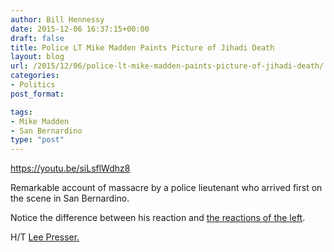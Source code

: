 ```yaml
---
author: Bill Hennessy
date: 2015-12-06 16:37:15+00:00
draft: false
title: Police LT Mike Madden Paints Picture of Jihadi Death
layout: blog
url: /2015/12/06/police-lt-mike-madden-paints-picture-of-jihadi-death/
categories:
- Politics
post_format:

tags:
- Mike Madden
- San Bernardino
type: "post"
---
```


https://youtu.be/siLsflWdhz8

Remarkable account of massacre by a police lieutenant who arrived first on the scene in San Bernardino.

Notice the difference between his reaction and [the reactions of the left](https://hennessysview.com/2015/12/05/up-from-political-correctness/).

H/T [Lee Presser.](https://www.youtube.com/channel/UC7qDy-DJWk11CWBUZlkpHGA)
